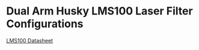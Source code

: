 # Dual Arm Husky LMS100 Laser Filter Configurations

[LMS100 Datasheet](http://www.autonomoustuff.com/wp-content/uploads/2016/08/Sick-LMS-100-DS.pdf)
